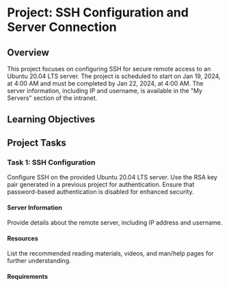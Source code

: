 # Project: SSH Configuration and Server Connection

## Overview
This project focuses on configuring SSH for secure remote access to an Ubuntu 20.04 LTS server. The project is scheduled to start on Jan 19, 2024, at 4:00 AM and must be completed by Jan 22, 2024, at 4:00 AM. The server information, including IP and username, is available in the "My Servers" section of the intranet.

## Learning Objectives

## Project Tasks

### Task 1: SSH Configuration
Configure SSH on the provided Ubuntu 20.04 LTS server. Use the RSA key pair generated in a previous project for authentication. Ensure that password-based authentication is disabled for enhanced security.

#### Server Information
Provide details about the remote server, including IP address and username.

#### Resources
List the recommended reading materials, videos, and man/help pages for further understanding.

#### Requirements
